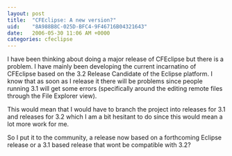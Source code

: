 ```yaml
---
layout: post
title:  "CFEclipse: A new version?"
uid:	"8A988B8C-025D-BFC4-9F46716B04321643"
date:   2006-05-30 11:06 AM +0000
categories: cfeclipse
---
```

I have been thinking about doing a major release of CFEclipse but there is a problem. I have mainly been developing the current incarnatino of CFEclipse based on the 3.2 Release Candidate of the Eclipse platform. I know that as soon as I release it there will be problems since people running 3.1 will get some errors (specifically around the editing remote files through the File Explorer view).

This would mean that I would have to branch the project into releases for 3.1 and releases for 3.2 which I am a bit hesitant to do since this would mean a lot more work for me.

So I put it to the community, a release now based on a forthcoming Eclipse release or a 3.1 based release that wont be compatible with 3.2?